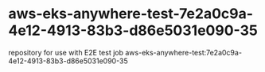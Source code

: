 # aws-eks-anywhere-test-7e2a0c9a-4e12-4913-83b3-d86e5031e090-35
repository for use with E2E test job aws-eks-anywhere-test:7e2a0c9a-4e12-4913-83b3-d86e5031e090-35
